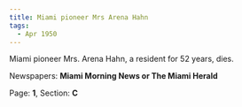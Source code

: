 ```yaml
---  
title: Miami pioneer Mrs Arena Hahn  
tags:  
  - Apr 1950  
---  
```

  
Miami pioneer Mrs. Arena Hahn, a resident for 52 years, dies.  
  
Newspapers: **Miami Morning News or The Miami Herald**  
  
Page: **1**, Section: **C** 
